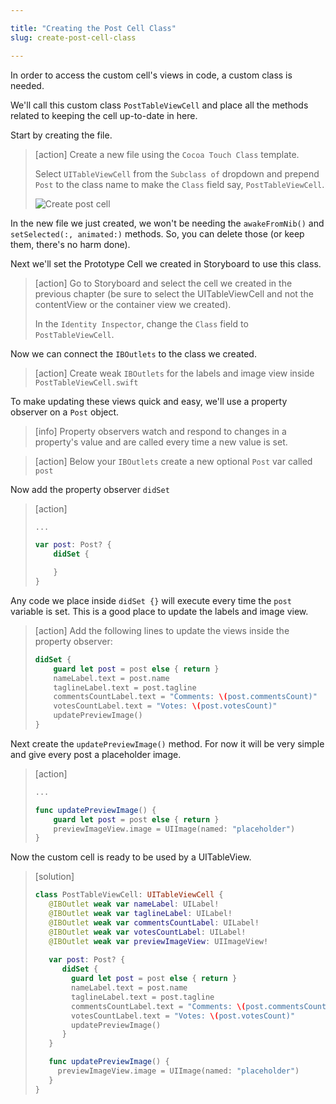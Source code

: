 ```yaml
---

title: "Creating the Post Cell Class"
slug: create-post-cell-class

---
```


In order to access the custom cell's views in code, a custom class is needed.

We'll call this custom class `PostTableViewCell` and place all the methods related to keeping the cell up-to-date in here.

Start by creating the file.

> [action]
> Create a new file using the `Cocoa Touch Class` template.
>
> Select `UITableViewCell` from the `Subclass of` dropdown and prepend `Post` to the class name to make the `Class` field say, `PostTableViewCell`.
>
> ![Create post cell](assets/post-table-view-cell.png)

In the new file we just created, we won't be needing the `awakeFromNib()` and `setSelected(:, animated:)` methods. So, you can delete those (or keep them, there's no harm done).

Next we'll set the Prototype Cell we created in Storyboard to use this class.

> [action]
> Go to Storyboard and select the cell we created in the previous chapter (be sure to select the UITableViewCell and not the contentView or the container view we created).
>
> In the `Identity Inspector`, change the `Class` field to `PostTableViewCell`.

Now we can connect the `IBOutlets` to the class we created.

> [action]
> Create weak `IBOutlets` for the labels and image view inside `PostTableViewCell.swift`

To make updating these views quick and easy, we'll use a property observer on a `Post` object.

> [info]
> Property observers watch and respond to changes in a property's value and are called every time a new value is set.

> [action]
> Below your `IBOutlets` create a new optional `Post` var called `post`

Now add the property observer `didSet`

> [action]
>
> ```swift
> ...
>
> var post: Post? {
>     didSet {
>
>     }
> }
> ```

Any code we place inside `didSet {}` will execute every time the `post` variable is set. This is a good place to update the labels and image view.

> [action]
> Add the following lines to update the views inside the property observer:
>
> ```swift
> didSet {
>     guard let post = post else { return }
>     nameLabel.text = post.name
>     taglineLabel.text = post.tagline
>     commentsCountLabel.text = "Comments: \(post.commentsCount)"
>     votesCountLabel.text = "Votes: \(post.votesCount)"
>     updatePreviewImage()
> }
> ```

Next create the `updatePreviewImage()` method. For now it will be very simple and give every post a placeholder image.

> [action]
>
> ```swift
> ...
>
> func updatePreviewImage() {
>     guard let post = post else { return }
>     previewImageView.image = UIImage(named: "placeholder")
> }
> ```

Now the custom cell is ready to be used by a UITableView.

> [solution]
>
> ```swift
> class PostTableViewCell: UITableViewCell {
>    @IBOutlet weak var nameLabel: UILabel!
>    @IBOutlet weak var taglineLabel: UILabel!
>    @IBOutlet weak var commentsCountLabel: UILabel!
>    @IBOutlet weak var votesCountLabel: UILabel!
>    @IBOutlet weak var previewImageView: UIImageView!
>    
>    var post: Post? {
>       didSet {
>         guard let post = post else { return }
>         nameLabel.text = post.name
>         taglineLabel.text = post.tagline
>         commentsCountLabel.text = "Comments: \(post.commentsCount)"
>         votesCountLabel.text = "Votes: \(post.votesCount)"
>         updatePreviewImage()
>       }
>    }
>
>    func updatePreviewImage() {
>      previewImageView.image = UIImage(named: "placeholder")
>    }
> }
> ```

